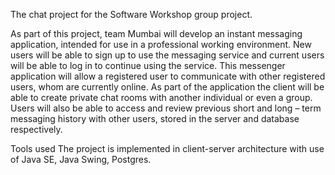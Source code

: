 
The chat project for the Software Workshop group project.

As part of this project, team Mumbai will develop an instant messaging application, intended for use in a professional working environment. New users will be able to sign up to use the messaging service and current users will be able to log in to continue using the service. This messenger application will allow a registered user to communicate with other registered users, whom are currently online. As part of the application the client will be able to create private chat rooms with another individual or even a group. Users will also be able to access and review previous short and long – term messaging history with other users, stored in the server and database respectively.

Tools used
The project is implemented in client-server architecture with use of Java SE, Java Swing, Postgres.
